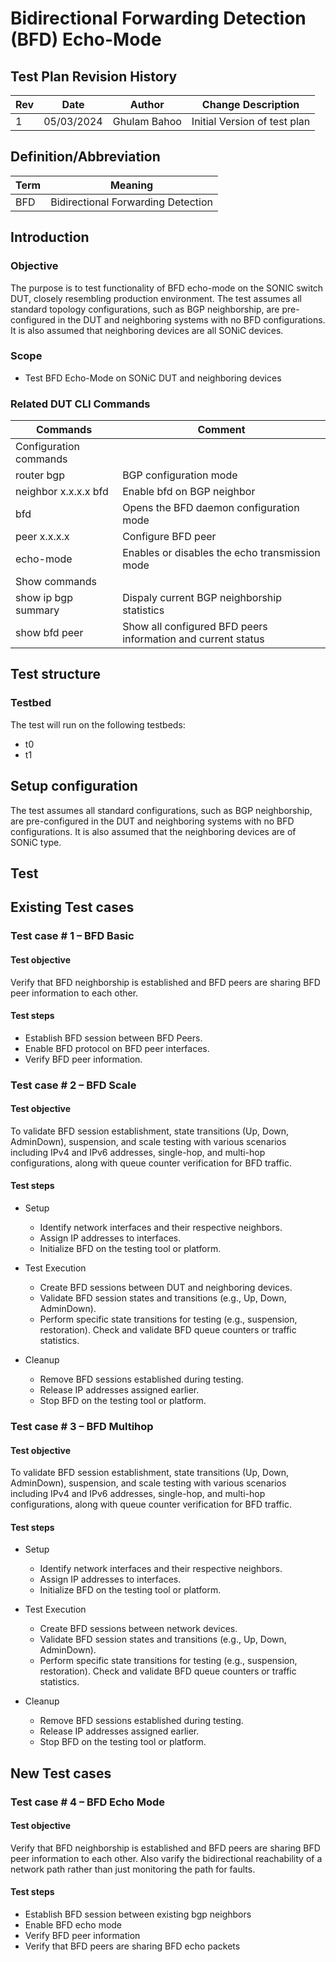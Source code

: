 # Bidirectional Forwarding Detection (BFD)  Echo-Mode

## Test Plan Revision History

| Rev  | Date       | Author            | Change Description           |
| ---- | ---------- | ----------------- | ---------------------------- |
| 1    | 05/03/2024 | Ghulam Bahoo | Initial Version of test plan |

## Definition/Abbreviation

| **Term**   | **Meaning**                              |
| ---------- | ---------------------------------------- |
| BFD       | Bidirectional Forwarding Detection        |

## Introduction

### Objective
The purpose is to test functionality of BFD echo-mode on the SONIC switch DUT, closely resembling production environment. The test assumes all standard topology configurations, such as BGP neighborship, are pre-configured in the DUT and neighboring systems with no BFD configurations. It is also assumed that neighboring devices are all SONiC devices.

### Scope
- Test BFD Echo-Mode on SONiC DUT and neighboring devices

### Related DUT CLI Commands
| Commands| Comment |
| ------- | ------- |
|Configuration commands|
| router bgp | BGP configuration mode |
| neighbor x.x.x.x bfd | Enable bfd on BGP neighbor |
| bfd | Opens the BFD daemon configuration mode |
| peer x.x.x.x | Configure BFD peer |
| echo-mode |Enables or disables the echo transmission mode |
|Show commands|
| show ip bgp summary | Dispaly current BGP neighborship statistics |
| show bfd peer | Show all configured BFD peers information and current status |

## Test structure

### Testbed
The test will run on the following testbeds:
* t0
* t1
## Setup configuration
The test assumes all standard configurations, such as BGP neighborship, are pre-configured in the DUT and neighboring systems with no BFD configurations. It is also assumed that the neighboring devices are of SONiC type.

## Test

## Existing Test cases

### Test case # 1 – BFD Basic

#### Test objective
Verify that BFD neighborship is established and BFD peers are sharing BFD peer information to each other.
#### Test steps
* Establish BFD session between BFD Peers.
* Enable BFD protocol on BFD peer interfaces.
* Verify BFD peer information.
### Test case # 2 – BFD Scale

#### Test objective
To validate BFD session establishment, state transitions (Up, Down, AdminDown), suspension, and scale testing with various scenarios including IPv4 and IPv6 addresses, single-hop, and multi-hop configurations, along with queue counter verification for BFD traffic.

#### Test steps

* Setup
   * Identify network interfaces and their respective neighbors.
   * Assign IP addresses to interfaces.
   * Initialize BFD on the testing tool or platform.

* Test Execution
   * Create BFD sessions between DUT and neighboring devices.
   * Validate BFD session states and transitions (e.g., Up, Down, AdminDown).
   * Perform specific state transitions for testing (e.g., suspension, restoration).
   Check and validate BFD queue counters or traffic statistics.
* Cleanup
   * Remove BFD sessions established during testing.
   * Release IP addresses assigned earlier.
   * Stop BFD on the testing tool or platform.


### Test case # 3 – BFD Multihop

#### Test objective
To validate BFD session establishment, state transitions (Up, Down, AdminDown), suspension, and scale testing with various scenarios including IPv4 and IPv6 addresses, single-hop, and multi-hop configurations, along with queue counter verification for BFD traffic.
#### Test steps

* Setup
   * Identify network interfaces and their respective neighbors.
   * Assign IP addresses to interfaces.
   * Initialize BFD on the testing tool or platform.

* Test Execution
   * Create BFD sessions between network devices.
   * Validate BFD session states and transitions (e.g., Up, Down, AdminDown).
   * Perform specific state transitions for testing (e.g., suspension, restoration).
   Check and validate BFD queue counters or traffic statistics.
* Cleanup
   * Remove BFD sessions established during testing.
   * Release IP addresses assigned earlier.
   * Stop BFD on the testing tool or platform.
## New Test cases

### Test case # 4 – BFD Echo Mode

#### Test objective
Verify that BFD neighborship is established and BFD peers are sharing BFD peer information to each other. Also varify the bidirectional reachability of a network path rather than just monitoring the path for faults.
#### Test steps
* Establish BFD session between existing bgp neighbors
* Enable BFD echo mode
* Verify BFD peer information
* Verify that BFD peers are sharing BFD echo packets
